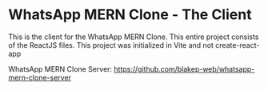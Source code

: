 # WhatsApp MERN Clone - The Client

This is the client for the WhatsApp MERN Clone. This entire project consists of the ReactJS files. 
This project was initialized in Vite and not create-react-app

WhatsApp MERN Clone Server:
https://github.com/blakep-web/whatsapp-mern-clone-server
